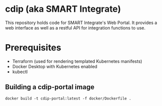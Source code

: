 # cdip (aka SMART Integrate)

This repository holds code for SMART Integrate's Web Portal. It provides a web interface as well as a restful API for integration functions to use.

# Prerequisites

* Terraform (used for rendering templated Kubernetes manifests)
* Docker Desktop with Kubernetes enabled
* kubectl 


## Building a cdip-portal image

`docker build -t cdip-portal:latest -f docker/Dockerfile .`

